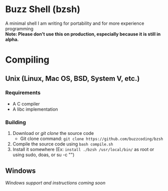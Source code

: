 # Buzz Shell (bzsh)
A minimal shell I am writing for portability and for more experience programming<br>
**Note: Please don't use this on production, especially because it is still in alpha.**

# Compiling
## Unix (Linux, Mac OS, BSD, System V, etc.)
### Requirements
* A C compiler
* A libc implementation

### Building
1. Download or *git clone* the source code
    * Git clone command: `git clone https://github.com/buzzcoding/bzsh`
2. Compile the source code using `bash compile.sh`
3. Install it somewhere (Ex: `install ./bzsh /usr/local/bin/` as root or using sudo, doas, or su -c "")

## Windows
*Windows support and instructions coming soon*
